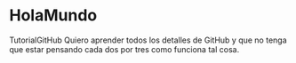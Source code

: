 # HolaMundo
TutorialGitHub
Quiero aprender todos los detalles de GitHub y que no tenga que estar pensando cada dos por tres como funciona tal cosa.
